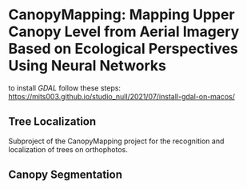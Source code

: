 # CanopyMapping: Mapping Upper Canopy Level from Aerial Imagery Based on Ecological Perspectives Using Neural Networks


to install _GDAL_ follow these steps: https://mits003.github.io/studio_null/2021/07/install-gdal-on-macos/

## Tree Localization
Subproject of the CanopyMapping project for the recognition and localization of trees on orthophotos.

## Canopy Segmentation


